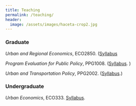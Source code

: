 ```yaml
---
title: Teaching
permalink: /teaching/
header:
  image: /assets/images/haceta-crop2.jpg
---
```



### Graduate

*Urban and Regional Economics*, ECO2850. ([Syllabus](/documents/teaching/ECO2850-Urban_and_Regional_Economics.pdf)

*Program Evaluation for Public Policy*, PPG1008. ([Syllabus](/documents/teaching/Program_Evaluation_Syllabus.pdf). )

*Urban and Transportation Policy*, PPG2002. ([Syllabus](/documents/teaching/Urban_and_Transportation_Policy_Syllabus.pdf).)



### Undergraduate

*Urban Economics*, ECO333. [Syllabus](/documents/teaching/Urban_Economics_Syllabus.pdf).
